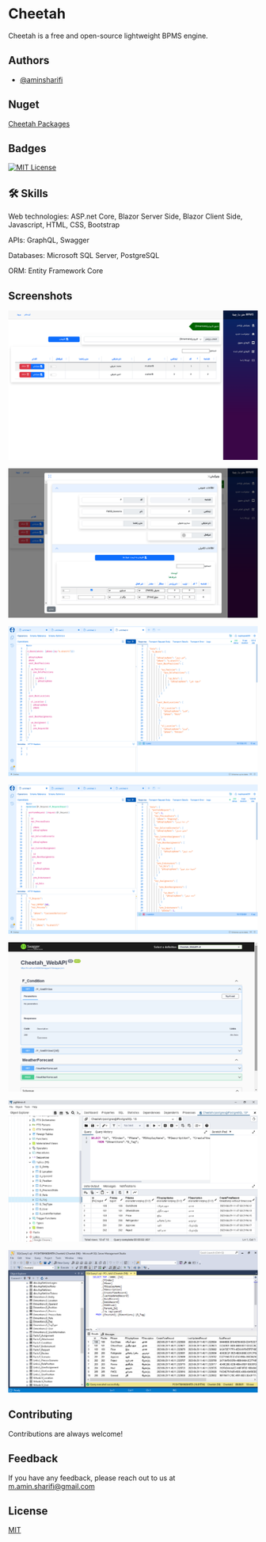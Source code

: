 
# Cheetah

Cheetah is a free and open-source lightweight BPMS engine.


## Authors

- [@aminsharifi](https://github.com/aminsharifi)

## Nuget

<a href="https://www.nuget.org/profiles/aminsharifi">Cheetah Packages</a>

## Badges

[![MIT License](https://img.shields.io/badge/License-MIT-green.svg)](https://choosealicense.com/licenses/mit/)

## 🛠 Skills

Web technologies: ASP.net Core, Blazor Server Side, Blazor Client Side, Javascript, HTML, CSS, Bootstrap

APIs: GraphQL, Swagger

Databases: Microsoft SQL Server, PostgreSQL

ORM: Entity Framework Core

## Screenshots

![Blazor Table](https://raw.githubusercontent.com/aminsharifi/Cheetah/master/Cheetah_WebAPI/Cheetah/Blazor_Table.png)

![Blazor Upsert Table](https://raw.githubusercontent.com/aminsharifi/Cheetah/master/Cheetah_WebAPI/Cheetah/Blazor_Upsert_Table.png)

![GraphQL Query](https://raw.githubusercontent.com/aminsharifi/Cheetah/master/Cheetah_WebAPI/Cheetah/GraphQL_Query.png)

![GraphQL Mutation](https://raw.githubusercontent.com/aminsharifi/Cheetah/master/Cheetah_WebAPI/Cheetah/GraphQL_Mutation.png)

![Swagger](https://raw.githubusercontent.com/aminsharifi/Cheetah/master/Cheetah_WebAPI/Cheetah/Swagger.png)

![Postgres](https://raw.githubusercontent.com/aminsharifi/Cheetah/master/Cheetah_WebAPI/Cheetah/Postgres.png)

![SQL_Sever](https://raw.githubusercontent.com/aminsharifi/Cheetah/master/Cheetah_WebAPI/Cheetah/SQL_Sever.png)

## Contributing

Contributions are always welcome!


## Feedback

If you have any feedback, please reach out to us at m.amin.sharifi@gmail.com


## License

[MIT](https://choosealicense.com/licenses/mit/)

